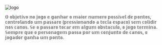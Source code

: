 ![logo](https://user-images.githubusercontent.com/72171388/175753901-75945500-e963-4d72-b616-745ad1a217cc.png)

𝕆 𝕠𝕓𝕛𝕖𝕥𝕚𝕧𝕠 𝕟𝕠 𝕛𝕠𝕘𝕠 𝕖 𝕘𝕒𝕟𝕙𝕒𝕣 𝕠 𝕞𝕒𝕚𝕠𝕣 𝕟𝕦𝕞𝕖𝕣𝕠 𝕡𝕠𝕤𝕤𝕚𝕧𝕖𝕝 𝕕𝕖 𝕡𝕠𝕟𝕥𝕠𝕤, 𝕔𝕠𝕟𝕥𝕣𝕠𝕝𝕒𝕟𝕕𝕠 𝕦𝕞 𝕡𝕒𝕤𝕤𝕒𝕣𝕠 (𝕡𝕣𝕖𝕤𝕤𝕚𝕠𝕟𝕒𝕟𝕕𝕠 𝕒 𝕥𝕖𝕔𝕝𝕒 𝕖𝕤𝕡𝕒𝕔𝕠) 𝕤𝕖𝕞 𝕔𝕠𝕝𝕚𝕕𝕚𝕣 𝕟𝕠𝕤 𝕔𝕒𝕟𝕠𝕤. 𝕊𝕖 𝕠 𝕡𝕒𝕤𝕤𝕒𝕣𝕠 𝕥𝕠𝕔𝕒𝕣 𝕖𝕞 𝕒𝕝𝕘𝕦𝕞 𝕠𝕓𝕤𝕥𝕒𝕔𝕦𝕝𝕠, 𝕠 𝕛𝕠𝕘𝕠 𝕥𝕖𝕣𝕞𝕚𝕟𝕒. 𝕊𝕖𝕞𝕡𝕣𝕖 𝕢𝕦𝕖 𝕠 𝕡𝕖𝕣𝕤𝕠𝕟𝕒𝕘𝕖𝕞 𝕡𝕒𝕤𝕤𝕒 𝕡𝕠𝕣 𝕦𝕞 𝕔𝕠𝕟𝕛𝕦𝕟𝕥𝕠 𝕕𝕖 𝕔𝕒𝕟𝕠𝕤, 𝕠 𝕛𝕠𝕘𝕒𝕕𝕠𝕣 𝕘𝕒𝕟𝕙𝕒 𝕦𝕞 𝕡𝕠𝕟𝕥𝕠.
